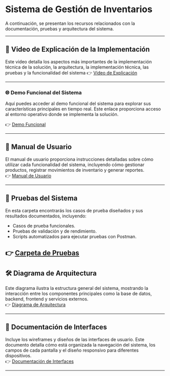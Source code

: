 # Sistema de Gestión de Inventarios 

A continuación, se presentan los recursos relacionados con la documentación, pruebas y arquitectura del sistema.

---

## 🎥 Video de Explicación de la Implementación  
Este video detalla los aspectos más importantes de la implementación técnica de la solución, la arquitectura, la implementación técnica, las pruebas y la funcionalidad del sistema
👉 [Video de Explicación](https://drive.google.com/drive/folders/1hq-hqpPYIqEeMLRx1H7N-bgjHKIo4Lsp?usp=drive_link)  

---
### 🌐 Demo Funcional del Sistema  

Aquí puedes acceder al demo funcional del sistema para explorar sus características principales en tiempo real. Este enlace proporciona acceso al entorno operativo donde se implementa la solución.  

👉 [Demo Funcional](http://taisbucket.s3-website.us-east-2.amazonaws.com)  

___

## 📄 Manual de Usuario  
El manual de usuario proporciona instrucciones detalladas sobre cómo utilizar cada funcionalidad del sistema, incluyendo cómo gestionar productos, registrar movimientos de inventario y generar reportes.  
👉 [Manual de Usuario](https://docs.google.com/document/d/1d4sYj5LIs4-3NmxMpAYzaBwLP8QZUodJY94tgDjoUCA/edit?tab=t.0)  

---
## 🧪 Pruebas del Sistema  
En esta carpeta encontrarás los casos de prueba diseñados y sus resultados documentados, incluyendo:  
- Casos de prueba funcionales.  
- Pruebas de validación y de rendimiento.  
- Scripts automatizados para ejecutar pruebas con Postman.  

👉 [Carpeta de Pruebas](https://drive.google.com/drive/folders/1TRD8Bdt7tN3W8gxE8HLB-D8_jUDrraoY)  
---

## 🛠️ Diagrama de Arquitectura  
Este diagrama ilustra la estructura general del sistema, mostrando la interacción entre los componentes principales como la base de datos, backend, frontend y servicios externos.  
👉 [Diagrama de Arquitectura](https://drive.google.com/file/d/1Tbo9n0aYAhGFCNK92bzGw8emNbTxydBE/view?usp=sharing)  

---

## 🎨 Documentación de Interfaces  
Incluye los wireframes y diseños de las interfaces de usuario. Este documento detalla cómo está organizada la navegación del sistema, los campos de cada pantalla y el diseño responsivo para diferentes dispositivos.  
👉 [Documentación de Interfaces](https://docs.google.com/document/d/11giIo_U6jyrsKTfb_y0hHVAfgwONisatC58HwrSr2RY/edit?usp=sharing)  

---
